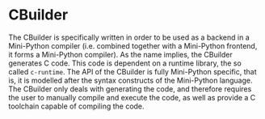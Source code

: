 # CBuilder

The CBuilder is specifically written
in order to be used as a backend in a Mini-Python compiler
(i.e. combined together with a Mini-Python frontend,
it forms a Mini-Python compiler).
As the name implies,
the CBuilder generates C code.
This code is dependent on a runtime library,
the so called `c-runtime`.
The API of the CBuilder is fully Mini-Python specific,
that is,
it is modelled after the syntax constructs of the Mini-Python language.
The CBuilder only deals with generating the code,
and therefore requires the user to manually compile and execute the code,
as well as provide a C toolchain capable of compiling the code.
